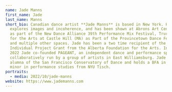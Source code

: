 ```yaml
---
name: Jade Manns
first_name: Jade
last_name: Manns
short_bio: Canadian dance artist **Jade Manns** is based in New York. Her work
  explores images and incoherence, and has been shown at Abrons Art Center (NYC)
  as part of the New Dance Alliance 39th Performance Mix Festival, Truro Center
  for the Arts at Castle Hill (MA) as Part of the Provincetown Dance Festival,
  and multiple other spaces. Jade has been a two time recipient of the
  Individual Project Grant from the Alberta Foundation for the Arts. In April
  2022 Jade co-founded PAGEANT, an independent dance and performance space
  collaboratively run by a group of artists in East Williamsburg. Jade is an
  alumna of the San Francisco Conservatory of Dance and holds a BFA in dance and
  minor in performance studies from NYU Tisch.
portraits:
  - media: 2022/10/jade-manns
website: https://www.jademanns.com
---
```


